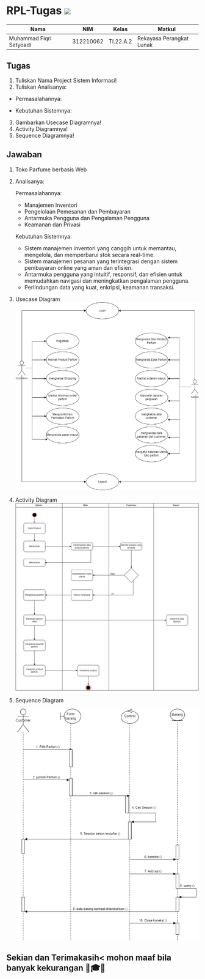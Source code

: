 # RPL-Tugas <img src=https://2.bp.blogspot.com/-t3lNJSXZnQE/W6Ha6iEoEhI/AAAAAAAAAl8/MXbaajKgRpgGQx9fJqh6pnIrPYcs3haiwCLcBGAs/s640/rpl.png width="130px">
|**Nama**|**NIM**|**Kelas**|**Matkul**|
|----|---|-----|------|
|Muhammad Fiqri Setyoadi|312210062|TI.22.A.2|Rekayasa Perangkat Lunak|

## Tugas
1. Tuliskan Nama Project Sistem Informasi!
2. Tuliskan Analisanya:
- Permasalahannya:

- Kebutuhan Sistemnya:
3. Gambarkan Usecase Diagramnya!
4. Activity Diagramnya!
5. Sequence Diagramnya!

## Jawaban
1. Toko Parfume berbasis Web
2. Analisanya:

    Permasalahannya:
    - Manajemen Inventori
    - Pengelolaan Pemesanan dan Pembayaran
    - Antarmuka Pengguna dan Pengalaman Pengguna
    - Keamanan dan Privasi

    Kebutuhan Sistemnya:
    - Sistem manajemen inventori yang canggih untuk memantau, mengelola, dan memperbarui stok secara real-time.
    - Sistem manajemen pesanan yang terintegrasi dengan sistem pembayaran online yang aman dan efisien.
    - Antarmuka pengguna yang intuitif, responsif, dan efisien untuk memudahkan navigasi dan meningkatkan pengalaman pengguna.
    - Perlindungan data yang kuat, enkripsi, keamanan transaksi.

3. Usecase Diagram
![img](RPL/use%20case.drawio.png)
4. Activity Diagram
![img](RPL/Activity%20Diagram.jpg)
5. Sequence Diagram

    ![img](RPL/squence%20diagram.drawio.png)

## Sekian dan Terimakasih< mohon maaf bila banyak kekurangan 🙏🎓😊

